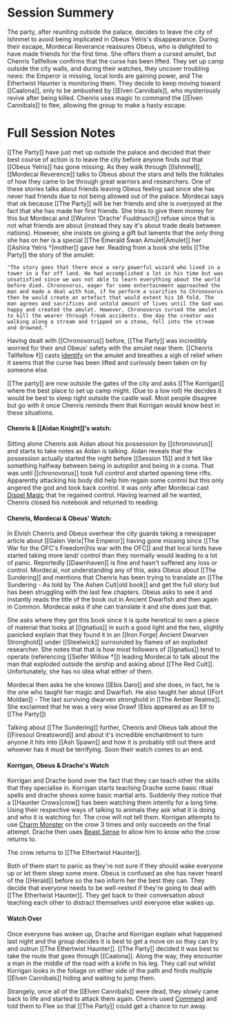 
# Session Summery 
The party, after reuniting outside the palace, decides to leave the city of Ishnmel to avoid being implicated in Obeus Yelris's disappearance. During their escape, Mordecai Reverance reassures Obeus, who is delighted to have made friends for the first time. She offers them a cursed amulet, but Chenris Tallfellow confirms that the curse has been lifted. They set up camp outside the city walls, and during their watches, they uncover troubling news: the Emperor is missing, local lords are gaining power, and The Ethertwist Haunter is monitoring them. They decide to keep moving toward [[Caalona]], only to be ambushed by [[Elven Cannibals]], who mysteriously revive after being killed. Chenris uses magic to command the [[Elven Cannibals]] to flee, allowing the group to make a hasty escape.

# Full Session Notes
[[The Party]] have just met up outside the palace and decided that their best course of action is to leave the city before anyone finds out that [[Obeus Yelris]] has gone missing. As they walk through [[Ishnmel]], [[Mordecai Reverence]] talks to Obeus about the stars and tells the folktales of how they came to be through great warriors and researchers. One of these stories talks about friends leaving Obeus feeling sad since she has never had friends due to not being allowed out of the palace. Mordecai says that ok because [[The Party]] will be her friends and she is overjoyed at the fact that she has made her first friends. She tries to give them money for this but Mordecai and [[Wurinn 'Drache' Fuuldrusch]] refuse since that is not what friends are about (instead they say it's about trade deals between nations). However, she insists on giving a gift but laments that the only thing she has on her is a special [[The Emerald Swan Amulet|Amulet]] her [[Ashira Yelris †|mother]] gave her. Reading from a book she tells [[The Party]] the story of the amulet:

	"The story goes that there once a very powerful wizard who lived in a tower in a far off land. He had accomplished a lot in his time but was unsatisfied since we was not able to learn everything about the world before died. Chronovorus, eager for some entertainment approached the man and made a deal with him, if he perform a scarifies to Chronovorus then he would create an artefact that would extent his 10 fold. The man agrees and sacrifices and untold amount of lives until the God was happy and created the amulet. However, Chronovorus cursed the amulet to kill the wearer through freak accidents. One day the creator was walking along a stream and tripped on a stone, fell into the stream and drowned."

Having dealt with [[Chronovorus]] before, [[The Party]] was incredibly worried for their and Obeus' safety with the amulet near them. [[Chenris Tallfellow ‡]] casts [Identify](https://www.dndbeyond.com/spells/2152-identify) on the amulet and breathes a sigh of relief when it seems that the curse has been lifted and curiously been taken on by someone else. 

[[The party]] are now outside the gates of the city and asks [[The Korrigan]] where the best place to set up camp might. (Due to a low roll) He decides it would be best to sleep right outside the castle wall. Most people disagree but go with it once Chenris reminds them that Korrigan would know best in these situations. 

#### Chenris & [[Aidan Knight]]'s watch:
Sitting alone Chenris ask Aidan about his possession by [[chronovorus]] and starts to take notes as Aidan is talking. Aidan reveals that the possession actually started the night before [[Session 15]] and it felt like something halfway between being in autopilot and being in a coma. That was until [[chronovorus]] took full control and started opening time rifts. Apparently attacking his body did help him regain some control but this only angered the god and took back control. it was only after Mordecai cast [Dispel Magic](https://www.dndbeyond.com/spells/2072-dispel-magic) that he regained control. Having learned all he wanted, Chenris closed his notebook and returned to reading. 

#### Chenris, Mordecai & Obeus' Watch:
In Elvish Chenris and Obeus overhear the city guards taking a newspaper article about [[Galen Verix|The Emperor]] having gone missing since [[The War for the OFC's Freedom|his war with the OFC]] and that local lords have started taking more land/ control than they normally would leading to a lot of panic. Reportedly [[Dawnhaven]] is fine and hasn't suffered any loss or control. Mordecai, not understanding any of this, asks Obeus about [[The Sundering]] and mentions that Chenris has been trying to translate an [[The Sundering - As told by The Ashen Cult|old book]] and get the full story but has been struggling with the last few chapters. Obeus asks to see it and instantly reads the title of the book out in Ancient Dwarfish and then again in Common. Mordecai asks if she can translate it and she does just that. 

She asks where they got this book since it is quite heretical to own a piece of material that looks at [[Ignatius]] in such a good light and the two, slightly panicked explain that they found it in an [[Iron Forge| Ancient Dwarven Stronghold]] under [[Steelwick]] surrounded by flames of an exploded researcher. She notes that that is how most followers of [[Ignatius]] tend to operate  (referencing [[Seifer Willow †]]) leading Mordecai to talk about the man that exploded outside the airship and asking about [[The Red Cult]]. Unfortunately, she has no idea what either of them. 

Mordecai then asks he she knows [[Ebis Daro]] and she does, in fact, he is the one who taught her magic and Dwarfish. He also taught her about [[Fort Moldan]] - The last surviving dwarven stronghold in [[The Amber Realms]]. She exclaimed that he was a very wise Drawf (Ebis appeared as an Elf to [[The Party]])  

Talking about [[The Sundering]] further, Chenris and Obeus talk about the [[Firesoul Greatsword]] and about it's incredible enchantment to turn anyone it hits into [[Ash Spawn]] and how it is probably still out there and whoever has it must be terrifying. Soon their watch comes to an end. 

#### Korrigan, Obeus & Drache's Watch 
Korrigan and Drache bond over the fact that they can teach other the skills that they specialise in. Korrigan starts teaching Drache some basic ritual spells and drache shows some basic martial arts. Suddenly they notice that a [[Haunter Crows|crow]] has been watching them intently for a long time. Using their respective ways of talking to animals they ask what it is doing and who it is watching for. The crow will not tell them. Korrigan attempts to use [Charm Monster](https://www.dndbeyond.com/spells/14763-charm-monster) on the crow 3 times and only succeeds on the final attempt. Drache then uses [Beast Sense](https://www.dndbeyond.com/spells/2325-beast-sense) to allow him to know who the crow returns to. 

The crow returns to [[The Ethertwist Haunter]].

Both of them start to panic as they're not sure if they should wake everyone up or let them sleep some more. Obeus is confused as she has never heard of the [[Herald]] before so the two inform her the best they can. They decide that everyone needs to be well-rested if they're going to deal with [[The Ethertwist Haunter]]. They get back to their conversation about teaching each other to distract themselves until everyone else wakes up. 

#### Watch Over
Once everyone has woken up, Drache and Korrigan explain what happened last night and the group decides it is best to get a move on so they can try and outrun  [[The Ethertwist Haunter]]. [[The Party]] decided it was best to take the route that goes through [[Caalona]]. Along the way, they encounter a man in the middle of the road with a knife in his leg. They call out whilst Korrigan looks in the foliage on either side of the path and finds multiple [[Elven Cannibals]] hiding and waiting to jump them. 

Strangely, once all of the [[Elven Cannibals]] were dead, they slowly came back to life and started to attack them again. Chenris used [Command](https://www.dndbeyond.com/spells/2032-command) and told them to Flee so that [[The Party]] could get a chance to run away. 
